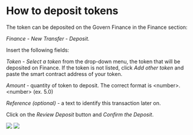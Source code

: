 # How to deposit tokens

The token can be deposited on the Govern Finance in the Finance section:&#x20;

_Finance - New Transfer - Deposit._&#x20;

Insert the following fields:

_Token - Select a token_ from the drop-down menu, the token that will be deposited on Finance. If the token is not listed, click _Add other token_ and paste the smart contract address of your token.

_Amount -_ quantity of token to deposit. The correct format is \<number>.\<number> (ex. 5.0)

_Reference (optional) -_ a text to identify this transa­ction later on.

Click on the _Review Deposit_ button and _Confirm the Deposit_.

![](<../../../../.gitbook/assets/Schermata 2022-01-29 alle 13.28.01.png>)                            ![](<../../../../.gitbook/assets/Schermata 2022-01-29 alle 13.41.21.png>)



